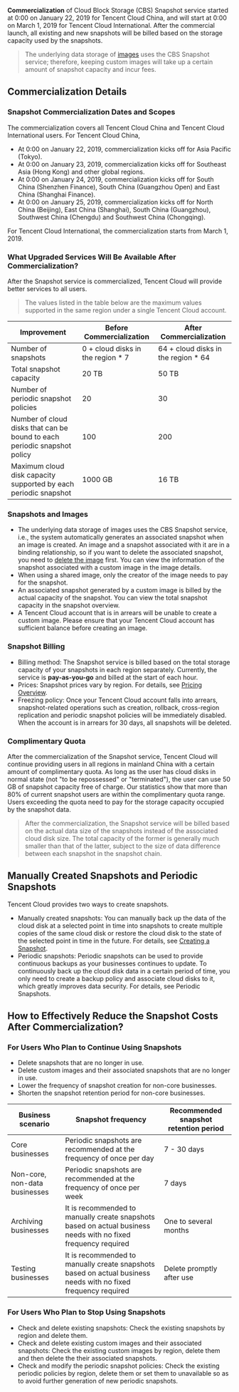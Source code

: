 **Commercialization** of Cloud Block Storage (CBS) Snapshot service started at 0:00 on January 22, 2019 for Tencent Cloud China, and will start at 0:00 on March 1, 2019 for Tencent Cloud International. After the commercial launch, all existing and new snapshots will be billed based on the storage capacity used by the snapshots.
> The underlying data storage of [images](https://intl.cloud.tencent.com/document/product/213/4940) uses the CBS Snapshot service; therefore, keeping custom images will take up a certain amount of snapshot capacity and incur fees.

## Commercialization Details
### Snapshot Commercialization Dates and Scopes
The commercialization covers all Tencent Cloud China and Tencent Cloud International users.
For Tencent Cloud China,
- At 0:00 on January 22, 2019, commercialization kicks off for Asia Pacific (Tokyo).
- At 0:00 on January 23, 2019, commercialization kicks off for Southeast Asia (Hong Kong) and other global regions.
- At 0:00 on January 24, 2019, commercialization kicks off for South China (Shenzhen Finance), South China (Guangzhou Open) and East China (Shanghai Finance).
- At 0:00 on January 25, 2019, commercialization kicks off for North China (Beijing), East China (Shanghai), South China (Guangzhou), Southwest China (Chengdu) and Southwest China (Chongqing).

For Tencent Cloud International, the commercialization starts from March 1, 2019.

### What Upgraded Services Will Be Available After Commercialization?
After the Snapshot service is commercialized, Tencent Cloud will provide better services to all users.
> The values listed in the table below are the maximum values supported in the same region under a single Tencent Cloud account.

| Improvement | Before Commercialization | After Commercialization |
|---------|---------|---------|
| Number of snapshots | 0 + cloud disks in the region \* 7 | 64 + cloud disks in the region \* 64 |
| Total snapshot capacity | 20 TB | 50 TB |
| Number of periodic snapshot policies | 20 | 30 |
| Number of cloud disks that can be bound to each periodic snapshot policy | 100 | 200 |
| Maximum cloud disk capacity supported by each periodic snapshot | 1000 GB | 16 TB |

### Snapshots and Images
- The underlying data storage of images uses the CBS Snapshot service, i.e., the system automatically generates an associated snapshot when an image is created. An image and a snapshot associated with it are in a binding relationship, so if you want to delete the associated snapshot, you need to [delete the image](https://intl.cloud.tencent.com/document/product/213/6036) first. You can view the information of the snapshot associated with a custom image in the image details.
- When using a shared image, only the creator of the image needs to pay for the snapshot.
- An associated snapshot generated by a custom image is billed by the actual capacity of the snapshot. You can view the total snapshot capacity in the snapshot overview.
- A Tencent Cloud account that is in arrears will be unable to create a custom image. Please ensure that your Tencent Cloud account has sufficient balance before creating an image.

### Snapshot Billing
- Billing method: The Snapshot service is billed based on the total storage capacity of your snapshots in each region separately. Currently, the service is **pay-as-you-go** and billed at the start of each hour.
- Prices: Snapshot prices vary by region. For details, see [Pricing Overview](https://intl.cloud.tencent.com/document/product/362/2413).
- Freezing policy: Once your Tencent Cloud account falls into arrears, snapshot-related operations such as creation, rollback, cross-region replication and periodic snapshot policies will be immediately disabled. When the account is in arrears for 30 days, all snapshots will be deleted.

### Complimentary Quota
After the commercialization of the Snapshot service, Tencent Cloud will continue providing users in all regions in mainland China with a certain amount of complimentary quota. As long as the user has cloud disks in normal state (not "to be repossessed" or "terminated"), the user can use 50 GB of snapshot capacity free of charge. Our statistics show that more than 80% of current snapshot users are within the complimentary quota range. Users exceeding the quota need to pay for the storage capacity occupied by the snapshot data.
> After the commercialization, the Snapshot service will be billed based on the actual data size of the snapshots instead of the associated cloud disk size. The total capacity of the former is generally much smaller than that of the latter, subject to the size of data difference between each snapshot in the snapshot chain.

## Manually Created Snapshots and Periodic Snapshots
Tencent Cloud provides two ways to create snapshots.
- Manually created snapshots: You can manually back up the data of the cloud disk at a selected point in time into snapshots to create multiple copies of the same cloud disk or restore the cloud disk to the state of the selected point in time in the future. For details, see [Creating a Snapshot](https://intl.cloud.tencent.com/document/product/362/5755).
- Periodic snapshots: Periodic snapshots can be used to provide continuous backups as your businesses continues to update. To continuously back up the cloud disk data in a certain period of time, you only need to create a backup policy and associate cloud disks to it, which greatly improves data security. For details, see Periodic Snapshots.

<a id="reduceoverhead"></a>
## How to Effectively Reduce the Snapshot Costs After Commercialization?
### For Users Who Plan to Continue Using Snapshots
- Delete snapshots that are no longer in use.
- Delete custom images and their associated snapshots that are no longer in use.
- Lower the frequency of snapshot creation for non-core businesses.
- Shorten the snapshot retention period for non-core businesses.

| Business scenario | Snapshot frequency | Recommended snapshot retention period |
|---------|---------|---------|
| Core businesses | Periodic snapshots are recommended at the frequency of once per day | 7 - 30 days |
| Non-core, non-data businesses | Periodic snapshots are recommended at the frequency of once per week | 7 days |
| Archiving businesses | It is recommended to manually create snapshots based on actual business needs with no fixed frequency required | One to several months |
| Testing businesses | It is recommended to manually create snapshots based on actual business needs with no fixed frequency required | Delete promptly after use |

### For Users Who Plan to Stop Using Snapshots
- Check and delete existing snapshots: Check the existing snapshots by region and delete them.
- Check and delete existing custom images and their associated snapshots: Check the existing custom images by region, delete them and then delete the their associated snapshots.
- Check and modify the periodic snapshot policies: Check the existing periodic policies by region, delete them or set them to unavailable so as to avoid further generation of new periodic snapshots.
